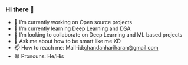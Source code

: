 ### Hi there 👋

<!--
**Chandan-h-509/Chandan-h-509** is a ✨ _special_ ✨ repository because its `README.md` (this file) appears on your GitHub profile.

Here are some ideas to get you started:
-->
- 🔭 I’m currently working on Open source projects
- 🌱 I’m currently learning Deep Learning and DSA
- 👯 I’m looking to collaborate on Deep Learning and ML based projects
- 💬 Ask me about how to be smart like me XD
- 📫 How to reach me: Mail-id:chandanhariharan@gmail.com
- 😄 Pronouns: He/His

